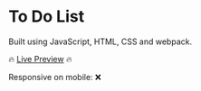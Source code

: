 # To Do List
Built using JavaScript, HTML, CSS and webpack.

🔥 [Live Preview](https://incandesc3nce.github.io/ToDo-List/) 🔥

Responsive on mobile: ❌
